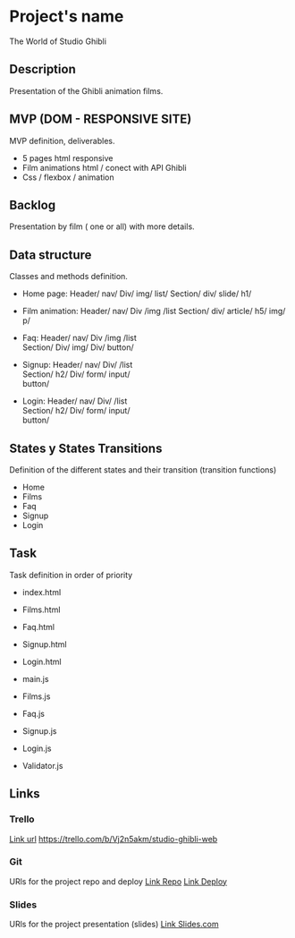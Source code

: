 # Project's name
The World of Studio Ghibli
## Description
Presentation of the Ghibli animation films.


## MVP (DOM - RESPONSIVE SITE)
MVP definition, deliverables.
- 5 pages html responsive
- Film animations html / conect with API Ghibli
- Css / flexbox / animation


## Backlog
Presentation by film ( one or all) with more details.

## Data structure
Classes and methods definition.
- Home page:
    Header/
            nav/
                Div/
                    img/
                    list/ 
    Section/
            div/
                slide/
                h1/

- Film animation:
    Header/
            nav/
                Div
                    /img
                    /list 
    Section/
            div/
                article/
                    h5/
                    img/
                    p/

- Faq:
    Header/
        nav/
            Div
                /img
                /list   
    Section/
            Div/
                img/
            Div/ 
                button/

- Signup:
        Header/
            nav/
                Div/
                /list   
    Section/
            h2/
                Div/
                    form/
                        input/  
                    button/

- Login:
        Header/
            nav/
                Div/
                /list   
    Section/
            h2/
                Div/
                    form/
                        input/  
                    button/                   




## States y States Transitions
Definition of the different states and their transition (transition functions)

- Home
- Films
- Faq
- Signup
- Login


## Task
Task definition in order of priority
- index.html 
- Films.html
- Faq.html
- Signup.html
- Login.html

- main.js 
- Films.js
- Faq.js
- Signup.js
- Login.js
- Validator.js


## Links


### Trello
[Link url](https://trello.com)
https://trello.com/b/Vj2n5akm/studio-ghibli-web


### Git
URls for the project repo and deploy
[Link Repo](http://github.com)
[Link Deploy](http://github.com)


### Slides
URls for the project presentation (slides)
[Link Slides.com](http://slides.com)
